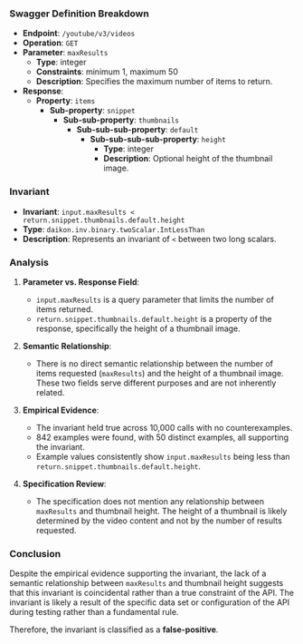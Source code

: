 ### Swagger Definition Breakdown

- **Endpoint**: `/youtube/v3/videos`
- **Operation**: `GET`
- **Parameter**: `maxResults`
  - **Type**: integer
  - **Constraints**: minimum 1, maximum 50
  - **Description**: Specifies the maximum number of items to return.
- **Response**:
  - **Property**: `items`
    - **Sub-property**: `snippet`
      - **Sub-sub-property**: `thumbnails`
        - **Sub-sub-sub-property**: `default`
          - **Sub-sub-sub-sub-property**: `height`
            - **Type**: integer
            - **Description**: Optional height of the thumbnail image.

### Invariant

- **Invariant**: `input.maxResults < return.snippet.thumbnails.default.height`
- **Type**: `daikon.inv.binary.twoScalar.IntLessThan`
- **Description**: Represents an invariant of `<` between two long scalars.

### Analysis

1. **Parameter vs. Response Field**:
   - `input.maxResults` is a query parameter that limits the number of items returned.
   - `return.snippet.thumbnails.default.height` is a property of the response, specifically the height of a thumbnail image.

2. **Semantic Relationship**:
   - There is no direct semantic relationship between the number of items requested (`maxResults`) and the height of a thumbnail image. These two fields serve different purposes and are not inherently related.

3. **Empirical Evidence**:
   - The invariant held true across 10,000 calls with no counterexamples.
   - 842 examples were found, with 50 distinct examples, all supporting the invariant.
   - Example values consistently show `input.maxResults` being less than `return.snippet.thumbnails.default.height`.

4. **Specification Review**:
   - The specification does not mention any relationship between `maxResults` and thumbnail height. The height of a thumbnail is likely determined by the video content and not by the number of results requested.

### Conclusion

Despite the empirical evidence supporting the invariant, the lack of a semantic relationship between `maxResults` and thumbnail height suggests that this invariant is coincidental rather than a true constraint of the API. The invariant is likely a result of the specific data set or configuration of the API during testing rather than a fundamental rule.

Therefore, the invariant is classified as a **false-positive**.

